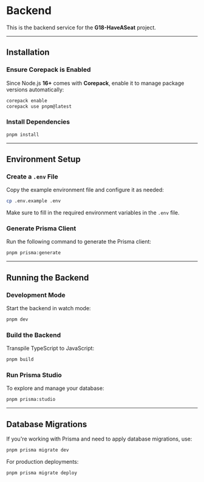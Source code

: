 # Backend

This is the backend service for the **G18-HaveASeat** project.

---

## Installation

### **Ensure Corepack is Enabled**
Since Node.js **16+** comes with **Corepack**, enable it to manage package versions automatically:

```sh
corepack enable
corepack use pnpm@latest
```

### **Install Dependencies**

```sh
pnpm install
```

---

## Environment Setup

### **Create a `.env` File**
Copy the example environment file and configure it as needed:

```sh
cp .env.example .env
```

Make sure to fill in the required environment variables in the `.env` file.

### **Generate Prisma Client**
Run the following command to generate the Prisma client:

```sh
pnpm prisma:generate
```

---

## Running the Backend

### **Development Mode**
Start the backend in watch mode:

```sh
pnpm dev
```

### **Build the Backend**
Transpile TypeScript to JavaScript:

```sh
pnpm build
```

### **Run Prisma Studio**
To explore and manage your database:

```sh
pnpm prisma:studio
```

---

## Database Migrations

If you're working with Prisma and need to apply database migrations, use:

```sh
pnpm prisma migrate dev
```

For production deployments:

```sh
pnpm prisma migrate deploy
```

